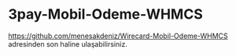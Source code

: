 # 3pay-Mobil-Odeme-WHMCS

https://github.com/menesakdeniz/Wirecard-Mobil-Odeme-WHMCS adresinden son haline ulaşabilirsiniz.
